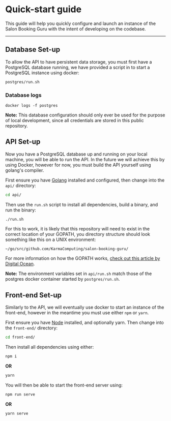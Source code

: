 # Quick-start guide

This guide will help you quickly configure and launch an instance of the Salon
Booking Guru with the intent of developing on the codebase.

---

## Database Set-up

To allow the API to have persistent data storage, you must first have a
PostgreSQL database running, we have provided a script in to start a PostgreSQL
instance using docker:
```bash
postgres/run.sh
```
### Database logs
```
docker logs -f postgres
```

**Note:** This database configuration should only ever be used for the purpose
of local development, since all credentials are stored in this public
repository.

## API Set-up

Now you have a PostgreSQL database up and running on your local machine, you
will be able to run the API. In the future we will achieve this by using Docker,
however for now, you must build the API yourself using golang's compiler.

First ensure you have [Golang](https://golang.org/doc/install) installed and
configured, then change into the
`api/` directory:
```bash
cd api/
```

Then use the `run.sh` script to install all dependencies, build a binary, and
run the binary:
```bash
./run.sh
```

For this to work, it is likely that this repository will need to exist in the
correct location of your GOPATH, you directory structure should look something
like this on a UNIX environment:
```
~/go/src/github.com/KarmaComputing/salon-booking-guru/
```
For more information on how the GOPATH works,
[check out this article by Digital Ocean](https://www.digitalocean.com/community/tutorials/understanding-the-gopath).

**Note:** The environment variables set in `api/run.sh` match those of the
postgres docker container started by `postgres/run.sh`.

## Front-end Set-up

Similarly to the API, we will eventually use docker to start an instance of the
front-end, however in the meantime you must use either `npm` or `yarn`.

First ensure you have [Node](https://nodejs.org/en/) installed, and optionally
yarn. Then change into the `front-end/` directory:
```bash
cd front-end/
```

Then install all dependencies using either:
```bash
npm i
```
**OR**
```bash
yarn
```

You will then be able to start the front-end server using:
```bash
npm run serve
```
**OR**
```bash
yarn serve
```
